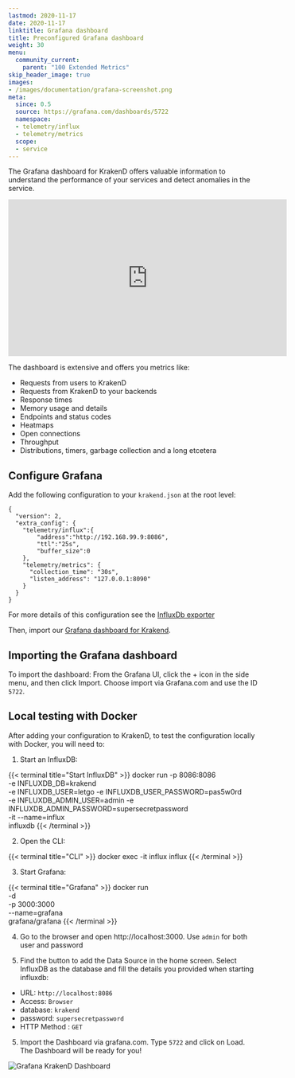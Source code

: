 ```yaml
---
lastmod: 2020-11-17
date: 2020-11-17
linktitle: Grafana dashboard
title: Preconfigured Grafana dashboard
weight: 30
menu:
  community_current:
    parent: "100 Extended Metrics"
skip_header_image: true
images:
- /images/documentation/grafana-screenshot.png
meta:
  since: 0.5
  source: https://grafana.com/dashboards/5722
  namespace:
  - telemetry/influx
  - telemetry/metrics
  scope:
  - service
---
```


The Grafana dashboard for KrakenD offers valuable information to understand the performance of your services and detect anomalies in the service. 

<iframe width="560" height="315" src="https://www.youtube.com/embed/Ik18Zlwyap8" frameborder="0" allow="accelerometer; autoplay; clipboard-write; encrypted-media; gyroscope; picture-in-picture" allowfullscreen></iframe>

The dashboard is extensive and offers you metrics like:

- Requests from users to KrakenD
- Requests from KrakenD to your backends
- Response times
- Memory usage and details
- Endpoints and status codes
- Heatmaps
- Open connections
- Throughput
- Distributions, timers, garbage collection and a long etcetera

## Configure Grafana
Add the following configuration to your `krakend.json` at the root level:

    {
      "version": 2,
      "extra_config": {
        "telemetry/influx":{
            "address":"http://192.168.99.9:8086",
            "ttl":"25s",
            "buffer_size":0
        },
        "telemetry/metrics": {
          "collection_time": "30s",
          "listen_address": "127.0.0.1:8090"
        }
      }
    }

For more details of this configuration see the [InfluxDb exporter](/docs/extended-metrics/influxdb/)

Then, import our [Grafana dashboard for Krakend](https://grafana.com/dashboards/5722).

## Importing the Grafana dashboard
To import the dashboard: From the Grafana UI, click the + icon in the side menu, and then click Import. Choose import via Grafana.com and use the ID `5722`.

## Local testing with Docker
After adding your configuration to KrakenD, to test the configuration locally with Docker, you will need to:

1) Start an InfluxDB:

{{< terminal title="Start InfluxDB" >}}
docker run -p 8086:8086 \
	  -e INFLUXDB_DB=krakend \
	  -e INFLUXDB_USER=letgo -e INFLUXDB_USER_PASSWORD=pas5w0rd \
	  -e INFLUXDB_ADMIN_USER=admin -e INFLUXDB_ADMIN_PASSWORD=supersecretpassword \
	  -it --name=influx \
	  influxdb
{{< /terminal >}}

2) Open the CLI:

{{< terminal title="CLI" >}}
docker exec -it influx influx
{{< /terminal >}}

3) Start Grafana:

{{< terminal title="Grafana" >}}
docker run \
  -d \
  -p 3000:3000 \
  --name=grafana \
  grafana/grafana
{{< /terminal >}}

4) Go to the browser and open http://localhost:3000. Use `admin` for both user and password

5) Find the button to add the Data Source in the home screen. Select InfluxDB as the database and fill the details you provided when starting influxdb:
  
- URL: `http://localhost:8086`
- Access: `Browser`
- database: `krakend`
- password: `supersecretpassword`
- HTTP Method : `GET`

5) Import the Dashboard via grafana.com. Type `5722` and click on Load. The Dashboard will be ready for you! 

![Grafana KrakenD Dashboard](/images/documentation/grafana-screenshot.png)
